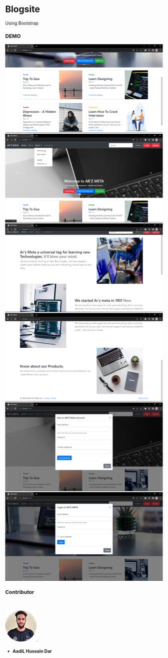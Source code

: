 # Blogsite
Using Bootstrap
### DEMO
![](DEMO/Screenshot1.png)
![](DEMO/Screenshot2.png)
![](DEMO/Screenshot3.png)
![](DEMO/Screenshot4.png)
![](DEMO/Screenshot5.png)
![](DEMO/Screenshot6.png)



### Contributor
<br>


<img src="images/Photo.png" alt="drawing" style="width:100px;"/>.

- #### AadiL Hussain Dar 
